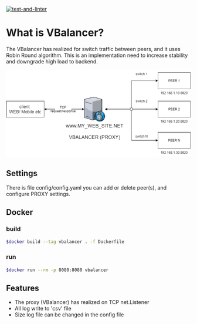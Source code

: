 [![test-and-linter](https://github.com/microup/vbalancer/actions/workflows/main.yml/badge.svg)](https://github.com/microup/vbalancer/actions/workflows/main.yml)

# What is VBalancer?

The VBalancer has realized for switch traffic between peers, and it uses Robin Round algorithm.
This is an implementation need to increase stability and downgrade high load to backend.

![Diagram](assets/vbalancer.png)

## Settings

There is file config/config.yaml you can add or delete peer(s), and configure PROXY settings.

## Docker

### build

```bash
$docker build --tag vbalancer . -f Dockerfile
```

### run

```bash
$docker run --rm -p 8080:8080 vbalancer
```

## Features

- The proxy (VBalancer) has realized on TCP net.Listener
- All log write to 'csv' file
- Size log file can be changed in the config file
  
